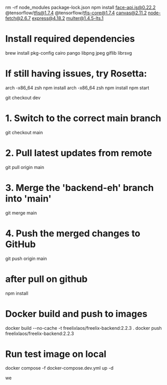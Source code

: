 
<!-- The error you're encountering suggests there's still a version mismatch or initialization issue with TensorFlow.js. Here's the complete, fixed solution: -->
rm -rf node_modules package-lock.json
npm install face-api.js@0.22.2 @tensorflow/tfjs@1.7.4 @tensorflow/tfjs-core@1.7.4 canvas@2.11.2 node-fetch@2.6.7 express@4.18.2 multer@1.4.5-lts.1

<!-- For Apple Silicon (M1/M2) -->

# Install required dependencies
brew install pkg-config cairo pango libpng jpeg giflib librsvg

# If still having issues, try Rosetta:
arch -x86_64 zsh
npm install
arch -x86_64 zsh
npm install
npm start





git checkout dev
# 1. Switch to the correct main branch
git checkout main

# 2. Pull latest updates from remote
git pull origin main

# 3. Merge the 'backend-eh' branch into 'main'
git merge main

# 4. Push the merged changes to GitHub
git push origin main


# after pull on github
npm install


# Docker build and push to images
docker build --no-cache -t freelixlaos/freelix-backend:2.2.3 .
docker push freelixlaos/freelix-backend:2.2.3

# Run test image on local
docker compose -f docker-compose.dev.yml up -d


we
